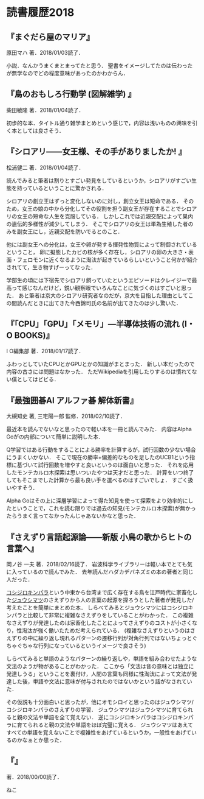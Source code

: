 # 読書履歴2018

## 『まぐだら屋のマリア』
原田マハ 著．2018/01/03読了．

小説．なんかうまくまとまってたと思う．
聖書をイメージしてたのは伝わったが無学なのでどの程度意味があったのかわからん．

## 『鳥のおもしろ行動学 (図解雑学) 』
柴田敏隆 著．2018/01/04読了．

初歩的な本．タイトル通り雑学まとめという感じで，内容は浅いものの興味を引く本としては良さそう．

## 『シロアリ――女王様、その手がありましたか! 』
松浦健二 著．2018/01/04読了．

読んでみると筆者は割りとすごい発見をしているというか，シロアリがすごい生態を持っているということに驚かされる．

シロアリの創立王はずっと変化しないのに対し，創立女王は短命である．
そのため，女王の娘の中から分化してその役割を担う副女王が存在することでシロアリの女王の短命な人生を克服している．
しかしこれでは近親交配によって巣内の遺伝的多様性が減少してしまう．
そこでシロアリの女王は単為生殖した者のみを副女王にし，近親交配を防いでるとのこと．

他には副女王への分化は，女王や卵が発する揮発性物質によって制御されているということ，
卵に擬態したカビの核が多く存在し，シロアリの卵の大きさ・表面・フェロモンに近くなるように淘汰が起きているらしいということ何かが紹介されてて，生き物すげーってなった．

学部生の頃には下宿先でシロアリ飼っていたというエピソードはクレイジーで最高って感じなんだけど，鋭い観察眼でいろんなことに気づくのはすごいと思った．
あと筆者は京大のシロアリ研究者なのだが，京大を目指した理由としてこの間読んだときに出てきた今西錦司氏の名前が出てきたのは少し驚いた．

## 『「CPU」「GPU」「メモリ」―半導体技術の流れ (I・O BOOKS)』
I O編集部 著．2018/01/17読了．

ふわっとしていたCPUとかGPUとかの知識がまとまった．
新しい本だったので内容の古さには問題はなかった．
ただWikipediaを引用したりするのは慣れてない僕としてはビビる．

## 『最強囲碁AI アルファ碁 解体新書』
大槻知史 著,‎ 三宅陽一郎 監修．2018/02/10読了．

最近本を読んでないなと思ったので軽い本を一冊と読んでみた．
内容はAlpha Goがの内部について簡単に説明した本．

Q学習ではある行動をすることによる勝率を計算するが，試行回数の少ない場合にうまくいかない．
そこで現在の勝率+偏差的なものを足したのUCB1という指標に基づいて試行回数を増やすと良いというのは面白いと思った．
それを応用したモンテカルロ木探索は思いついたやつは天才だと思った．
計算をいつ終了してもそこまでした計算から最も良い手を選べるのはすごいでしょ．
すごく扱いやすそう．

Alpha Goはその上に深層学習によって得た知見を使って探索をより効率的にしたということで，これを読む限りでは過去の知見(モンテカルロ木探索)が無かったらうまく言ってなかったんじゃあないかなと思った．

## 『さえずり言語起源論――新版 小鳥の歌からヒトの言葉へ』
岡ノ谷 一夫 著．2018/02/16読了．
岩波科学ライブラリーは軽い本でとても気に入っているので読んでみた．
去年読んだハダカデバネズミの本の著者と同じ人だった．

[コシジロキンパラ](https://en.wikipedia.org/wiki/White-rumped_munia)という中東から台湾まで広く存在する鳥を江戸時代に家畜化した[ジュウシマツ](https://ja.wikipedia.org/wiki/ジュウシマツ)のさえずりから人の言葉の起源を探ろうとした著者が発見した/考えたことを簡単にまとめた本．
しらべてみるとジュウシマツにはコシジロキンパラと比較して非常に複雑なさえずりをしていることがわかった．
この複雑なさえずりが発達したのは家畜化したことによってさえずりのコストが小さくなり，性淘汰が強く働いたためだ考えられている．
(複雑なさえずりというのはさえずりの中に繰り返し現れるパターンの遷移行列が対角行列ではないちょっとぐちゃぐちゃな行列になっているというイメージで良さそう)

しらべてみると単語のようなパターンの繰り返しや，単語を組み合わせたような文法のようが物があることがわかった．
ここから「文法は音の意味とは独立に発達しうる」ということを裏付け，人間の言葉も同様に性淘汰によって文法が発達した後，単語や文法に意味が付与されたのではないかという話がなされていた．

その仮説も十分面白いと思ったが，他にオモシロイと思ったのはジュウシマツ/コシジロキンパラのさえずりの学習．
ジュウシマツはジュウシマツに育てられると親の文法や単語を全て覚えない．
逆にコシジロキンパラはコシジロキンパラに育てられると親の文法や単語をほぼ完璧に覚える．
ジュウシマツはあえてすべての単語を覚えないことで複雑性をあげているというか，一般性をあげているのかなぁとか思った．

## 『』
 著．2018/00/00読了．

ねこ

